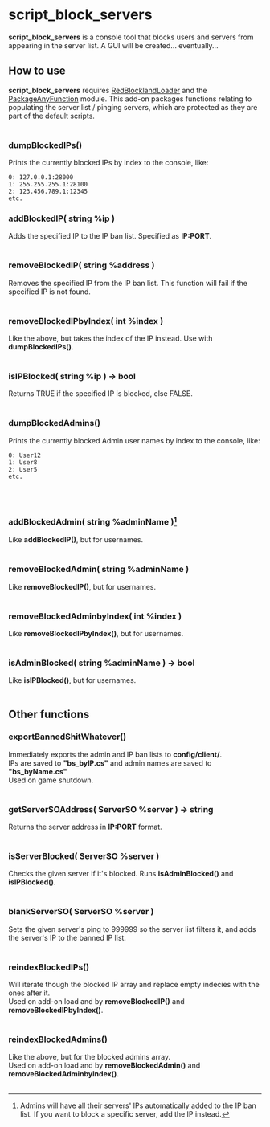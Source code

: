 # script_block_servers
**script_block_servers** is a console tool that blocks users and servers from appearing in the server list. A GUI will be created... eventually...

## How to use
**script_block_servers** requires [RedBlocklandLoader](https://gitlab.com/Eagle517/redblocklandloader) and the [PackageAnyFunction](https://gitlab.com/Queuenard/packageanyfunction) module. This add-on packages functions relating to populating the server list / pinging servers, which are protected as they are part of the default scripts.
<br/><br/>
### dumpBlockedIPs()
Prints the currently blocked IPs by index to the console, like:
```
0: 127.0.0.1:28000
1: 255.255.255.1:28100
2: 123.456.789.1:12345
etc.
```
### addBlockedIP( string %ip )
Adds the specified IP to the IP ban list. Specified as **IP:PORT**.
<br/><br/>
### removeBlockedIP( string %address )
Removes the specified IP from the IP ban list. This function will fail if the specified IP is not found.
<br/><br/>
### removeBlockedIPbyIndex( int %index )
Like the above, but takes the index of the IP instead. Use with **dumpBlockedIPs()**.
<br/><br/>
### isIPBlocked( string %ip ) -> bool
Returns TRUE if the specified IP is blocked, else FALSE.
<br/><br/>
### dumpBlockedAdmins()
Prints the currently blocked Admin user names by index to the console, like:
```
0: User12
1: User8
2: User5
etc.
```
<br/><br/>
### addBlockedAdmin( string %adminName )[^1]
Like **addBlockedIP()**, but for usernames.
<br/><br/>
### removeBlockedAdmin( string %adminName )
Like **removeBlockedIP()**, but for usernames.
<br/><br/>
### removeBlockedAdminbyIndex( int %index )
Like **removeBlockedIPbyIndex()**, but for usernames.
<br/><br/>
### isAdminBlocked( string %adminName ) -> bool
Like **isIPBlocked()**, but for usernames.
<br/><br/>
## Other functions
### exportBannedShitWhatever()
Immediately exports the admin and IP ban lists to **config/client/**.\
IPs are saved to **"bs_byIP.cs"** and admin names are saved to **"bs_byName.cs"**\
Used on game shutdown.
<br/><br/>
### getServerSOAddress( ServerSO %server ) -> string
Returns the server address in **IP:PORT** format.
<br/><br/>
### isServerBlocked( ServerSO %server )
Checks the given server if it's blocked. Runs **isAdminBlocked()** and **isIPBlocked()**.
<br/><br/>
### blankServerSO( ServerSO %server )
Sets the given server's ping to 999999 so the server list filters it, and adds the server's IP to the banned IP list.
<br/><br/>
### reindexBlockedIPs()
Will iterate though the blocked IP array and replace empty indecies with the ones after it.\
Used on add-on load and by **removeBlockedIP()** and **removeBlockedIPbyIndex()**.
<br/><br/>
### reindexBlockedAdmins()
Like the above, but for the blocked admins array.\
Used on add-on load and by **removeBlockedAdmin()** and **removeBlockedAdminbyIndex()**.
<br/><br/>

[^1]: Admins will have all their servers' IPs automatically added to the IP ban list. If you want to block a specific server, add the IP instead.
